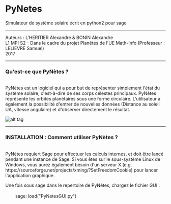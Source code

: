 # PyNetes
Simulateur de système solaire écrit en python2 pour sage

___
Auteurs : 
L'HERITIER Alexandre & BONIN Alexandre<br/>
L1 MPI S2 - Dans le cadre du projet Planètes de l'UE Math-Info (Professeur : LELIEVRE Samuel)<br/>
2017<br/>

___
### Qu'est-ce que PyNètes ?
<br/>
PyNètes est un logiciel qui a pour but de représenter simplement l'état du système solaire, c'est-à-dire de ses corps célestes principaux. PyNètes représente les orbites planétaires sous une forme circulaire. L'utilisateur a également la possibilité d'entrer de nouvelles données (Distance au soleil UA, vitesse angulaire) et d'observer directement le résultat.

![alt tag](https://i.gyazo.com/ec8fb3681759ac56e6bf153e49499ffa.png)<br/>

___
### INSTALLATION : Comment utiliser PyNètes ?
<br/>
PyNètes requiert Sage pour effectuer les calculs internes, et doit être lancé pendant une instance de Sage.
Si vous êtes sur le sous-système Linux de Windows, vous aurez également besoin d'un serveur X (e.g. https://sourceforge.net/projects/xming/?SetFreedomCookie) pour lancer l'application graphique.<br/>

Une fois sous sage dans le repertoire de PyNètes, chargez le fichier GUI :<br/><br/>
        sage: load("PyNetesGUI.py")